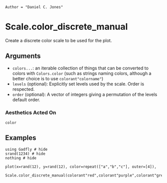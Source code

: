 ```@meta
Author = "Daniel C. Jones"
```

# Scale.color_discrete_manual

Create a discrete color scale to be used for the plot.

## Arguments

  * `colors...`: an iterable collection of things that can be converted to colors with `Colors.color` (such as strings naming colors, although a better choice is to use `colorant"colorname"`)
  * `levels` (optional): Explicitly set levels used by the scale. Order is
    respected.
  * `order` (optional): A vector of integers giving a permutation of the levels
    default order.

### Aesthetics Acted On

`color`

## Examples

```@example 1
using Gadfly # hide
srand(1234) # hide
nothing # hide
```

```@example 1
plot(x=rand(12), y=rand(12), color=repeat(["a","b","c"], outer=[4]),
     Scale.color_discrete_manual(colorant"red",colorant"purple",colorant"green"))
```
